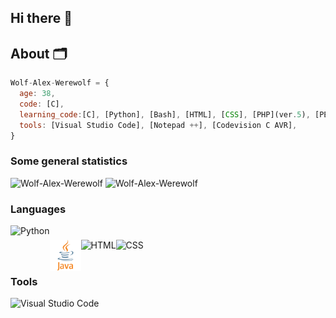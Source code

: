 ## Hi there 👋

## About 🗂️

```javascript
Wolf-Alex-Werewolf = {
  age: 38,
  code: [C],
  learning_code:[C], [Python], [Bash], [HTML], [CSS], [PHP](ver.5), [PERL], [MysSQL](ver.5),
  tools: [Visual Studio Code], [Notepad ++], [Codevision C AVR],
}
```

### Some general statistics
![Wolf-Alex-Werewolf](https://github-readme-stats.vercel.app/api?username=Wolf-Alex-Werewolf\&show_icons=true\&show=reviews,discussions_started,discussions_answered,prs_merged,prs_merged_percentage=true&rank_icon=github&theme=merko)
![Wolf-Alex-Werewolf](https://github-readme-stats.vercel.app/api/top-langs/?username=Wolf-Alex-Werewolf\&layout=donut&theme=merko)


### Languages

<a href="https://en.wikipedia.org/wiki/Python_(programming_language)"><img title="Python" align="left" height="50" src="https://upload.wikimedia.org/wikipedia/commons/c/c3/Python-logo-notext.svg"></a>
# <a href="https://en.wikipedia.org/wiki/Java_(programming_language)"><img title="Java" align="left" height="50" src="https://raw.githubusercontent.com/github/explore/5b3600551e122a3277c2c5368af2ad5725ffa9a1/topics/java/java.png"></a>
<a href="https://en.wikipedia.org/wiki/HTML"><img title="HTML" align="left" height="50" src="https://upload.wikimedia.org/wikipedia/commons/6/61/HTML5_logo_and_wordmark.svg"></a>
<a href="https://en.wikipedia.org/wiki/CSS"><img title="CSS" align="left" height="50" src="https://upload.wikimedia.org/wikipedia/commons/d/d5/CSS3_logo_and_wordmark.svg"></a>


<br />
<br />

### Tools

<a href="https://en.wikipedia.org/wiki/Microsoft_Visual_Studio_Code"><img title="Visual Studio Code" align="left" height="50" src="https://upload.wikimedia.org/wikipedia/commons/thumb/2/2d/Visual_Studio_Code_1.18_icon.svg/32px-Visual_Studio_Code_1.18_icon.svg.png"></a>

